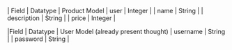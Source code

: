 | Field | Datatype |    Product Model
| user | Integer |
| name | String |
| description | String |
| price | Integer |

|Field | Datatype |      User Model (already present thought)
| username | String |
| password | String |